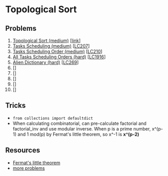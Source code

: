 # Topological Sort

## Problems

1. [Topological Sort (medium)]()
[[link](https://www.geeksforgeeks.org/topological-sorting/)]
1. [Tasks Scheduling (medium)]()
[[LC207](https://leetcode.com/problems/course-schedule/)]
1. [Tasks Scheduling Order (medium)]()
[[LC210](https://leetcode.com/problems/course-schedule-ii/)]
1. [All Tasks Scheduling Orders (hard)]()
[[LC1916](https://leetcode.com/problems/count-ways-to-build-rooms-in-an-ant-colony/)]
1. [Alien Dictionary (hard)]()
[[LC269](https://leetcode.com/problems/alien-dictionary/)]
1. []()
[[]()]
1. []()
[[]()]
1. []()
[[]()]
1. []()
[[]()]
1. []()
[[]()]

## Tricks

- `from collections import defaultdict`
- When calculating combinatorial, can pre-calculate factorial and factorial_inv and use modular inverse.
When p is a prime number, x^(p-1) and 1 mod(p) by Fermat's little theorem, so x^-1 is **x^(p-2)**

## Resources

- [Fermat's little theorem](https://en.wikipedia.org/wiki/Fermat%27s_little_theorem)
- [more problems](https://leetcode.com/tag/topological-sort/)
